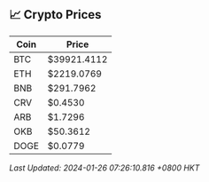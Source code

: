 ## 📈 Crypto Prices

| Coin | Price |
| ---- | ----- |
| BTC | $39921.4112 |
| ETH | $2219.0769 |
| BNB | $291.7962 |
| CRV | $0.4530 |
| ARB | $1.7296 |
| OKB | $50.3612 |
| DOGE | $0.0779 |

_Last Updated: 2024-01-26 07:26:10.816 +0800 HKT_